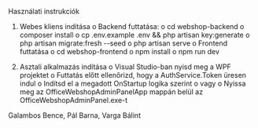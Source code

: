 Használati instrukciók
1.	Webes kliens indítása
o	Backend futtatása: 
o	cd webshop-backend
o	composer install
o	cp .env.example .env && php artisan key:generate
o	php artisan migrate:fresh --seed
o	php artisan serve
o	Frontend futtatása
o	cd webshop-frontend
o	npm install
o	npm run dev

2.	Asztali alkalmazás indítása
o	Visual Studio-ban nyisd meg a WPF projektet
o	Futtatás előtt ellenőrizd, hogy a AuthService.Token üresen indul
o	Indítsd el a megadott OnStartup logika szerint
o	vagy
o	Nyissa meg az OfficeWebshopAdminPanelApp mappán belül az OfficeWebshopAdminPanel.exe-t


Galambos Bence, Pál Barna, Varga Bálint

